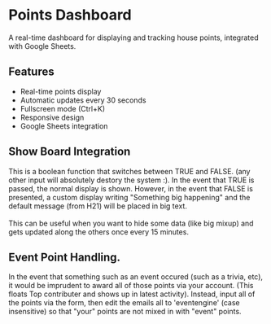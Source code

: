 # Points Dashboard

A real-time dashboard for displaying and tracking house points, integrated with Google Sheets.

## Features

- Real-time points display
- Automatic updates every 30 seconds
- Fullscreen mode (Ctrl+K)
- Responsive design
- Google Sheets integration

## Show Board Integration
This is a boolean function that switches between TRUE and FALSE. (any other input will absolutely destory the system :). In the event that TRUE is passed, the normal display is shown. However, in the event that FALSE is presented, a custom display writing "Something big happening" and the default message (from H21) will be placed in big text. <br><br> This can be useful when you want to hide some data (like big mixup) and gets updated along the others once every 15 minutes.

## Event Point Handling.
In the event that something such as an event occured (such as a trivia, etc), it would be imprudent to award all of those points via your account. (This floats Top contributer and shows up in latest activity). Instead, input all of the points via the form, then edit the emails all to 'eventengine' (case insensitive) so that "your" points are not mixed in with "event" points. 